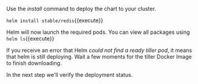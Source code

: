 Use the _install_ command to deploy the chart to your cluster.

`helm install stable/redis`{{execute}}

Helm will now launch the required pods. You can view all packages using `helm ls`{{execute}}

If you receive an error that Helm _could not find a ready tiller pod_, it means that helm is still deploying. Wait a few moments for the tiller Docker Image to finish downloading.

In the next step we'll verify the deployment status.
